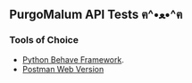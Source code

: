 ##  PurgoMalum API Tests ฅ^•ﻌ•^ฅ

### Tools of Choice

- [Python Behave Framework](https://pypi.org/project/behave/). 
- [Postman Web Version](https://web.postman.co/home) 
